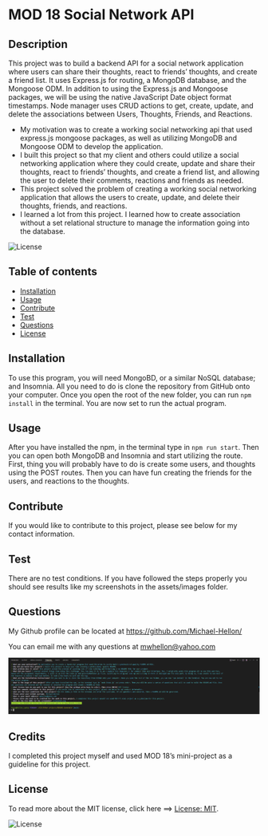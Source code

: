 
# MOD 18 Social Network API

## Description

This project was to build a backend API for a social network application where users can share their thoughts, react to friends’ thoughts, and create a friend list. It uses Express.js for routing, a MongoDB database, and the Mongoose ODM. In addition to using the Express.js and Mongoose packages, we will be using the native JavaScript Date object format timestamps. Node manager uses CRUD actions to get, create, update, and delete the associations between Users, Thoughts, Friends, and Reactions. 

- My motivation was to create a working social networking api that used express.js mongoose packages, as well as utilizing MongoDB and Mongoose ODM to develop the application.
- I built this project so that my client and others could utilize a social networking application where they could create, update and share their thoughts, react to friends’ thoughts, and create a friend list, and allowing the user to delete their comments, reactions and friends as needed.
- This project solved the problem of creating a working social networking application that allows the users to create, update, and delete their thoughts, friends, and reactions.  
- I learned a lot from this project. I learned how to create association without a set relational structure to manage the information going into the database.

![License](https://img.shields.io/badge/License-MIT-green.svg)

## Table of contents

* [Installation](#installation)
* [Usage](#usage)
* [Contribute](#contribute)
*  [Test](#test)
* [Questions](#questions)
* [License](#license)

## Installation

To use this program, you will need MongoBD, or a similar NoSQL database; and Insomnia. All you need to do is clone the repository from GitHub onto your computer. Once you open the root of the new folder, you can run `npm install` in the terminal. You are now set to run the actual program.

## Usage

After you have installed the npm, in the terminal type in `npm run start`. Then you can open both MongoDB and Insomnia and start utilizing the route. First, thing you will probably have to do is create some users, and thoughts using the POST routes.  Then you can have fun creating the friends for the users, and reactions to the thoughts. 

## Contribute

If you would like to contribute to this project, please see below for my contact information.

## Test

There are no test conditions. If you have followed the steps properly you should see results like my screenshots in the assets/images folder.

## Questions

My Github profile can be located at <https://github.com/Michael-Hellon/>

You can email me with any questions at <mwhellon@yahoo.com>

![screenshot](/assets/images/screenshot.png)

## Credits

I completed this project myself and used MOD 18’s mini-project as a guideline for this project. 

## License

To read more about the MIT license, click here ==> [License: MIT](https://opensource.org/licenses/MIT).

![License](https://img.shields.io/badge/License-MIT-green.svg)
